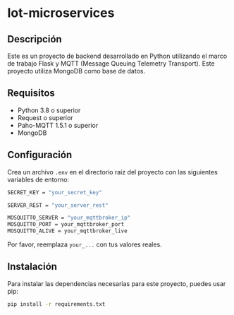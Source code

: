 # Iot-microservices

## Descripción

Este es un proyecto de backend desarrollado en Python utilizando el marco de trabajo Flask y MQTT (Message Queuing Telemetry Transport). Este proyecto utiliza MongoDB como base de datos.

## Requisitos

- Python 3.8 o superior
- Request o superior
- Paho-MQTT 1.5.1 o superior
- MongoDB

## Configuración

Crea un archivo `.env` en el directorio raíz del proyecto con las siguientes variables de entorno:
```bash
SECRET_KEY = "your_secret_key"

SERVER_REST = "your_server_rest"

MOSQUITTO_SERVER = "your_mqttbroker_ip"
MOSQUITTO_PORT = your_mqttbroker_port
MOSQUITTO_ALIVE = your_mqttbroker_live
```


Por favor, reemplaza `your_...` con tus valores reales.

## Instalación

Para instalar las dependencias necesarias para este proyecto, puedes usar pip:

```bash
pip install -r requirements.txt
